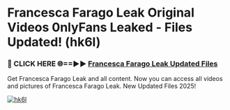 # Francesca Farago Leak Original Videos 0nlyFans Leaked - Files Updated! (hk6l)

<h3>🔴 CLICK HERE 🌐==►► <a href="https://tinyurl.com/ms9xzufz" rel="nofollow">Francesca Farago Leak Updated Files</a></h3>

Get Francesca Farago Leak and all content. Now you can access all videos and pictures of Francesca Farago Leak. New Updated Files 2025!

[![hk6l](https://i.imgur.com/ppqm5kG.gif)](https://tinyurl.com/ms9xzufz)

